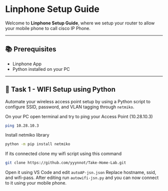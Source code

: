 # Linphone Setup Guide

Welcome to **Linphone Setup Guide**, where we setup your router to allow your mobile phone to call cisco IP Phone.

---

## 📚 Prerequisites

- Linphone App
- Python installed on your PC

---

## 📱 Task 1 - WIFI Setup using Python
Automate your wireless access point setup by using a Python script to configure SSID, password, and VLAN tagging through `netmiko`.

On your PC open terminal and try to ping your Access Point (10.28.10.3)
```bash
ping 10.28.10.3
```
Install netmiko library 
```bash
python -m pip install netmiko
```
If its connected clone my wifi script using this command 
```bash
git clone https://github.com/yyynnot/Take-Home-Lab.git
```
Open it using VS Code and edit `autoAP-jsn.json` Replace hostname, ssid, and wifi-pass.
After editing run `autowifi-jsn.py` and you can now connect to it using your mobile phone.
